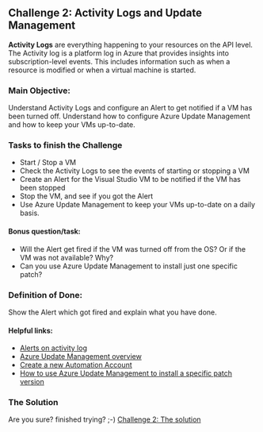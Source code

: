 
## Challenge 2:  Activity Logs and Update Management

**Activity Logs** are everything happening to your resources on the API level. The Activity log is a platform log in Azure that provides insights into subscription-level events. This includes information such as when a resource is modified or when a virtual machine is started.

### Main Objective:
Understand Activity Logs and configure an Alert to get notified if a VM has been turned off.
Understand how to configure Azure Update Management and how to keep your VMs up-to-date.

### Tasks to finish the Challenge
- Start / Stop a VM
- Check the Activity Logs to see the events of starting or stopping a VM
- Create an Alert for the Visual Studio VM to be notified if the VM has been stopped
- Stop the VM, and see if you got the Alert
- Use Azure Update Management to keep your VMs up-to-date on a daily basis.

#### Bonus question/task:
- Will the Alert get fired if the VM was turned off from the OS? Or if the VM was not available? Why?
- Can you use Azure Update Management to install just one specific patch?

### Definition of Done:
Show the Alert which got fired and explain what you have done.

#### Helpful links:
- [Alerts on activity log](https://docs.microsoft.com/en-us/azure/azure-monitor/alerts/activity-log-alerts)
- [Azure Update Management overview](https://docs.microsoft.com/en-us/azure/automation/update-management/overview)
- [Create a new Automation Account](https://docs.microsoft.com/en-us/azure/automation/automation-quickstart-create-account)
- [How to use Azure Update Management to install a specific patch version](https://www.linkedin.com/pulse/how-use-azure-update-management-install-specific-patch-mohamed-ghaleb/)

### The Solution

Are you sure? finished trying? ;-) 
[Challenge 2: The solution](solution2.md)
